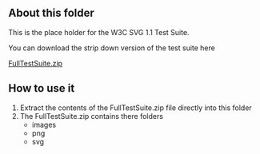 ## About this folder
This is the place holder for the W3C SVG 1.1 Test Suite.

You can download the strip down version of the test suite here

[FullTestSuite.zip](FullTestSuite.zip)

## How to use it
1. Extract the contents of the FullTestSuite.zip file directly into this folder
2. The FullTestSuite.zip contains there folders
    * images
    * png
    * svg

